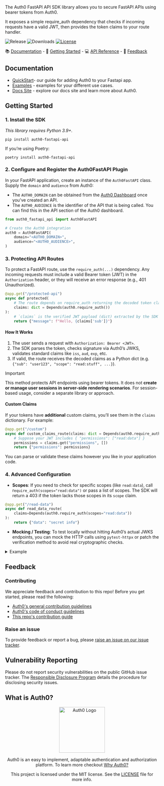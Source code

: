 The Auth0 FastAPI API SDK library allows you to secure FastAPI APIs using bearer tokens from Auth0.

It exposes a simple require_auth dependency that checks if incoming requests have a valid JWT, then provides the token claims to your route handler.

![Release](https://img.shields.io/pypi/v/auth0-python) ![Downloads](https://img.shields.io/pypi/dw/auth0-python) [![License](https://img.shields.io/:license-MIT-blue.svg?style=flat)](https://opensource.org/licenses/MIT)

📚 [Documentation](#documentation) - 🚀 [Getting Started](#getting-started) - 💻 [API Reference](https://auth0.github.io/auth0-fastify/) - 💬 [Feedback](#feedback)

## Documentation

- [QuickStart](https://auth0.com/docs/quickstart/webapp/fastapi)- our guide for adding Auth0 to your Fastapi app.
- [Examples](https://github.com/auth0/auth0-server-python/blob/main/packages/auth0_server_python/EXAMPLES.md) - examples for your different use cases.
- [Docs Site](https://auth0.com/docs) - explore our docs site and learn more about Auth0.

## Getting Started

### 1. Install the SDK

_This library requires Python 3.9+._

```shell
pip install auth0-fastapi-api
```

If you’re using Poetry:

```shell
poetry install auth0-fastapi-api
```

### 2. Configure and Register the Auth0FastAPI Plugin

In your FastAPI application, create an instance of the `Auth0FastAPI` class. Supply the `domain` and `audience` from Auth0:
- The `AUTH0_DOMAIN` can be obtained from the [Auth0 Dashboard](https://manage.auth0.com) once you've created an API. 
- The `AUTH0_AUDIENCE` is the identifier of the API that is being called. You can find this in the API section of the Auth0 dashboard.

```python
from auth0_fastapi_api import Auth0FastAPI

# Create the Auth0 integration
auth0 = Auth0FastAPI(
    domain="<AUTH0_DOMAIN>",
    audience="<AUTH0_AUDIENCE>",
)
```

### 3. Protecting API Routes

To protect a FastAPI route, use the `require_auth(...)` dependency. Any incoming requests must include a valid Bearer token (JWT) in the `Authorization` header, or they will receive an error response (e.g., 401 Unauthorized).

```python
@app.get("/protected-api")
async def protected(
    # The route depends on require_auth returning the decoded token claims
    claims: dict = Depends(auth0.require_auth())
):
    # `claims` is the verified JWT payload (dict) extracted by the SDK
    return {"message": f"Hello, {claims['sub']}"}
```

#### How It Works

1. The user sends a request with `Authorization: Bearer <JWT>`.
2. The SDK parses the token, checks signature via Auth0’s JWKS, validates standard claims like `iss`, `aud`, `exp`, etc.
3. If valid, the route receives the decoded claims as a Python dict (e.g. `{"sub": "user123", "scope": "read:stuff", ...}`).

> [!IMPORTANT]  
> This method protects API endpoints using bearer tokens. It does not **create or manage user sessions in server-side rendering scenarios**. For session-based usage, consider a separate library or approach.

#### Custom Claims
If your tokens have **additional** custom claims, you’ll see them in the `claims` dictionary. For example:
```python
@app.get("/custom")
async def custom_claims_route(claims: dict = Depends(auth0.require_auth())):
    # Suppose your JWT includes { "permissions": ["read:data"] }
    permissions = claims.get("permissions", [])
    return {"permissions": permissions}

```
You can parse or validate these claims however you like in your application code.

### 4. Advanced Configuration
- **Scopes**: If you need to check for specific scopes (like `read:data`), call r`equire_auth(scopes="read:data")` or pass a list of scopes. The SDK will return a 403 if the token lacks those scopes in its `scope` claim.
```python
@app.get("/read-data")
async def read_data_route(
    claims=Depends(auth0.require_auth(scopes="read:data"))
):
    return {"data": "secret info"}
```
- **Mocking / Testing**: To test locally without hitting Auth0’s actual JWKS endpoints, you can mock the HTTP calls using `pytest-httpx` or patch the verification method to avoid real cryptographic checks.

<details>
<summary> Example</summary>

```python
from fastapi import FastAPI, Depends
from auth0_fastapi_api import Auth0FastAPI
from fastapi.testclient import TestClient

app = FastAPI()
auth0 = Auth0FastAPI(domain="my-tenant.us.auth0.com", audience="my-api")

@app.get("/public")
async def public():
    return {"message": "No token required here"}

@app.get("/secure")
async def secure_route(
    claims: dict = Depends(auth0.require_auth(scopes="read:secure"))
):
    # claims might contain {"sub":"user123","scope":"read:secure"}
    return {"message": f"Hello {claims['sub']}, you have read:secure scope!"}

# Example test
def test_public_route():
    client = TestClient(app)
    response = client.get("/public")
    assert response.status_code == 200
    assert response.json() == {"message": "No token required here"}
```

</details>

## Feedback

### Contributing

We appreciate feedback and contribution to this repo! Before you get started, please read the following:

- [Auth0's general contribution guidelines](https://github.com/auth0/open-source-template/blob/master/GENERAL-CONTRIBUTING.md)
- [Auth0's code of conduct guidelines](https://github.com/auth0/open-source-template/blob/master/CODE-OF-CONDUCT.md)
- [This repo's contribution guide](./../../CONTRIBUTING.md)

### Raise an issue

To provide feedback or report a bug, please [raise an issue on our issue tracker](https://github.com/auth0/auth0-server-python/issues).

## Vulnerability Reporting

Please do not report security vulnerabilities on the public GitHub issue tracker. The [Responsible Disclosure Program](https://auth0.com/responsible-disclosure-policy) details the procedure for disclosing security issues.

## What is Auth0?

<p align="center">
  <picture>
    <source media="(prefers-color-scheme: dark)" srcset="https://cdn.auth0.com/website/sdks/logos/auth0_dark_mode.png" width="150">
    <source media="(prefers-color-scheme: light)" srcset="https://cdn.auth0.com/website/sdks/logos/auth0_light_mode.png" width="150">
    <img alt="Auth0 Logo" src="https://cdn.auth0.com/website/sdks/logos/auth0_light_mode.png" width="150">
  </picture>
</p>
<p align="center">
  Auth0 is an easy to implement, adaptable authentication and authorization platform. To learn more checkout <a href="https://auth0.com/why-auth0">Why Auth0?</a>
</p>
<p align="center">
  This project is licensed under the MIT license. See the <a href="https://github.com/auth0/auth0-server-python/blob/main/packages/auth0_fastapi_api/LICENSE"> LICENSE</a> file for more info.
</p>